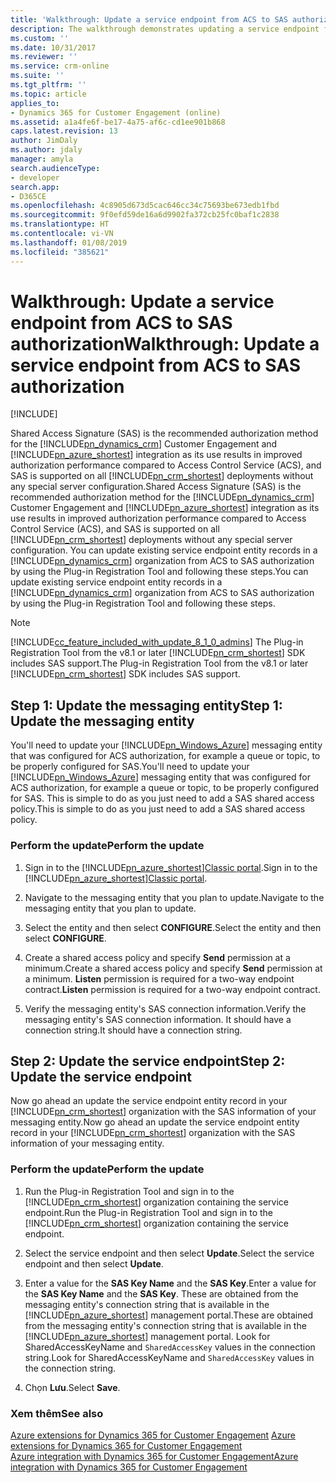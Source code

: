 ```yaml
---
title: 'Walkthrough: Update a service endpoint from ACS to SAS authorization (Developer Guide for Dynamics 365 for Customer Engagement) | MicrosoftDocs'
description: The walkthrough demonstrates updating a service endpoint from Access Control Service (ACS) to Shared Access Signature (SAS) authorization.
ms.custom: ''
ms.date: 10/31/2017
ms.reviewer: ''
ms.service: crm-online
ms.suite: ''
ms.tgt_pltfrm: ''
ms.topic: article
applies_to:
- Dynamics 365 for Customer Engagement (online)
ms.assetid: a1a4fe6f-be17-4a75-af6c-cd1ee901b868
caps.latest.revision: 13
author: JimDaly
ms.author: jdaly
manager: amyla
search.audienceType:
- developer
search.app:
- D365CE
ms.openlocfilehash: 4c8905d673d5cac646cc34c75693be673edb1fbd
ms.sourcegitcommit: 9f0efd59de16a6d9902fa372cb25fc0baf1c2838
ms.translationtype: HT
ms.contentlocale: vi-VN
ms.lasthandoff: 01/08/2019
ms.locfileid: "385621"
---
```

# <a name="walkthrough-update-a-service-endpoint-from-acs-to-sas-authorization"></a><span data-ttu-id="64d3f-103">Walkthrough: Update a service endpoint from ACS to SAS authorization</span><span class="sxs-lookup"><span data-stu-id="64d3f-103">Walkthrough: Update a service endpoint from ACS to SAS authorization</span></span>

[!INCLUDE[](../includes/cc_applies_to_update_9_0_0.md)]

<span data-ttu-id="64d3f-104">Shared Access Signature (SAS) is the recommended authorization method for the [!INCLUDE[pn_dynamics_crm](../includes/pn-dynamics-crm.md)] Customer Engagement and [!INCLUDE[pn_azure_shortest](../includes/pn-azure-shortest.md)] integration as its use results in improved authorization performance compared to Access Control Service (ACS), and SAS is supported on all [!INCLUDE[pn_crm_shortest](../includes/pn-crm-shortest.md)] deployments without any special server configuration.</span><span class="sxs-lookup"><span data-stu-id="64d3f-104">Shared Access Signature (SAS) is the recommended authorization method for the [!INCLUDE[pn_dynamics_crm](../includes/pn-dynamics-crm.md)] Customer Engagement and [!INCLUDE[pn_azure_shortest](../includes/pn-azure-shortest.md)] integration as its use results in improved authorization performance compared to Access Control Service (ACS), and SAS is supported on all [!INCLUDE[pn_crm_shortest](../includes/pn-crm-shortest.md)] deployments without any special server configuration.</span></span> <span data-ttu-id="64d3f-105">You can update existing service endpoint entity records in a [!INCLUDE[pn_dynamics_crm](../includes/pn-dynamics-crm.md)] organization from ACS to SAS authorization by using the Plug-in Registration Tool and following these steps.</span><span class="sxs-lookup"><span data-stu-id="64d3f-105">You can update existing service endpoint entity records in a [!INCLUDE[pn_dynamics_crm](../includes/pn-dynamics-crm.md)] organization from ACS to SAS authorization by using the Plug-in Registration Tool and following these steps.</span></span>  
  
> [!NOTE]
> [!INCLUDE[cc_feature_included_with_update_8_1_0_admins](../includes/cc-feature-included-with-update-8-1-0-admins.md)] <span data-ttu-id="64d3f-106">The Plug-in Registration Tool from the v8.1 or later [!INCLUDE[pn_crm_shortest](../includes/pn-crm-shortest.md)] SDK includes SAS support.</span><span class="sxs-lookup"><span data-stu-id="64d3f-106">The Plug-in Registration Tool from the v8.1 or later [!INCLUDE[pn_crm_shortest](../includes/pn-crm-shortest.md)] SDK includes SAS support.</span></span>  
  
## <a name="step-1-update-the-messaging-entity"></a><span data-ttu-id="64d3f-107">Step 1: Update the messaging entity</span><span class="sxs-lookup"><span data-stu-id="64d3f-107">Step 1: Update the messaging entity</span></span>  
 <span data-ttu-id="64d3f-108">You'll need to update your [!INCLUDE[pn_Windows_Azure](../includes/pn-windows-azure.md)] messaging entity that was configured for ACS authorization, for example a queue or topic, to be properly configured for SAS.</span><span class="sxs-lookup"><span data-stu-id="64d3f-108">You'll need to update your [!INCLUDE[pn_Windows_Azure](../includes/pn-windows-azure.md)] messaging entity that was configured for ACS authorization, for example a queue or topic, to be properly configured for SAS.</span></span> <span data-ttu-id="64d3f-109">This is simple to do as you just need to add a SAS shared access policy.</span><span class="sxs-lookup"><span data-stu-id="64d3f-109">This is simple to do as you just need to add a SAS shared access policy.</span></span>  
  
### <a name="perform-the-update"></a><span data-ttu-id="64d3f-110">Perform the update</span><span class="sxs-lookup"><span data-stu-id="64d3f-110">Perform the update</span></span>  
  
1. <span data-ttu-id="64d3f-111">Sign in to the [!INCLUDE[pn_azure_shortest](../includes/pn-azure-shortest.md)][Classic portal](https://manage.windowsazure.com).</span><span class="sxs-lookup"><span data-stu-id="64d3f-111">Sign in to the [!INCLUDE[pn_azure_shortest](../includes/pn-azure-shortest.md)][Classic portal](https://manage.windowsazure.com).</span></span>  
  
2. <span data-ttu-id="64d3f-112">Navigate to the messaging entity that you plan to update.</span><span class="sxs-lookup"><span data-stu-id="64d3f-112">Navigate to the messaging entity that you plan to update.</span></span>  
  
3. <span data-ttu-id="64d3f-113">Select the entity and then select **CONFIGURE**.</span><span class="sxs-lookup"><span data-stu-id="64d3f-113">Select the entity and then select **CONFIGURE**.</span></span>  
  
4. <span data-ttu-id="64d3f-114">Create a shared access policy and specify **Send** permission at a minimum.</span><span class="sxs-lookup"><span data-stu-id="64d3f-114">Create a shared access policy and specify **Send** permission at a minimum.</span></span> <span data-ttu-id="64d3f-115">**Listen** permission is required for a two-way endpoint contract.</span><span class="sxs-lookup"><span data-stu-id="64d3f-115">**Listen** permission is required for a two-way endpoint contract.</span></span>  
  
5. <span data-ttu-id="64d3f-116">Verify the messaging entity's SAS connection information.</span><span class="sxs-lookup"><span data-stu-id="64d3f-116">Verify the messaging entity's SAS connection information.</span></span> <span data-ttu-id="64d3f-117">It should have a connection string.</span><span class="sxs-lookup"><span data-stu-id="64d3f-117">It should have a connection string.</span></span>  
  
## <a name="step-2-update-the-service-endpoint"></a><span data-ttu-id="64d3f-118">Step 2: Update the service endpoint</span><span class="sxs-lookup"><span data-stu-id="64d3f-118">Step 2: Update the service endpoint</span></span>  
 <span data-ttu-id="64d3f-119">Now go ahead an update the service endpoint entity record in your [!INCLUDE[pn_crm_shortest](../includes/pn-crm-shortest.md)] organization with the SAS information of your messaging entity.</span><span class="sxs-lookup"><span data-stu-id="64d3f-119">Now go ahead an update the service endpoint entity record in your [!INCLUDE[pn_crm_shortest](../includes/pn-crm-shortest.md)] organization with the SAS information of your messaging entity.</span></span>  
  
### <a name="perform-the-update"></a><span data-ttu-id="64d3f-120">Perform the update</span><span class="sxs-lookup"><span data-stu-id="64d3f-120">Perform the update</span></span>  
  
1. <span data-ttu-id="64d3f-121">Run the Plug-in Registration Tool and sign in to the [!INCLUDE[pn_crm_shortest](../includes/pn-crm-shortest.md)] organization containing the service endpoint.</span><span class="sxs-lookup"><span data-stu-id="64d3f-121">Run the Plug-in Registration Tool and sign in to the [!INCLUDE[pn_crm_shortest](../includes/pn-crm-shortest.md)] organization containing the service endpoint.</span></span>  
  
2. <span data-ttu-id="64d3f-122">Select the service endpoint and then select **Update**.</span><span class="sxs-lookup"><span data-stu-id="64d3f-122">Select the service endpoint and then select **Update**.</span></span>  
  
3. <span data-ttu-id="64d3f-123">Enter a value for the **SAS Key Name** and the **SAS Key**.</span><span class="sxs-lookup"><span data-stu-id="64d3f-123">Enter a value for the **SAS Key Name** and the **SAS Key**.</span></span> <span data-ttu-id="64d3f-124">These are obtained from the messaging entity's connection string that is available in the [!INCLUDE[pn_azure_shortest](../includes/pn-azure-shortest.md)] management portal.</span><span class="sxs-lookup"><span data-stu-id="64d3f-124">These are obtained from the messaging entity's connection string that is available in the [!INCLUDE[pn_azure_shortest](../includes/pn-azure-shortest.md)] management portal.</span></span> <span data-ttu-id="64d3f-125">Look for SharedAccessKeyName and `SharedAccessKey` values in the connection string.</span><span class="sxs-lookup"><span data-stu-id="64d3f-125">Look for SharedAccessKeyName and `SharedAccessKey` values in the connection string.</span></span>  
  
4. <span data-ttu-id="64d3f-126">Chọn **Lưu**.</span><span class="sxs-lookup"><span data-stu-id="64d3f-126">Select **Save**.</span></span>  
  
### <a name="see-also"></a><span data-ttu-id="64d3f-127">Xem thêm</span><span class="sxs-lookup"><span data-stu-id="64d3f-127">See also</span></span>  
 <span data-ttu-id="64d3f-128">[Azure extensions for Dynamics 365 for Customer Engagement](azure-extensions.md) </span><span class="sxs-lookup"><span data-stu-id="64d3f-128">[Azure extensions for Dynamics 365 for Customer Engagement](azure-extensions.md) </span></span>  
 [<span data-ttu-id="64d3f-129">Azure integration with Dynamics 365 for Customer Engagement</span><span class="sxs-lookup"><span data-stu-id="64d3f-129">Azure integration with Dynamics 365 for Customer Engagement</span></span>](azure-integration.md)
